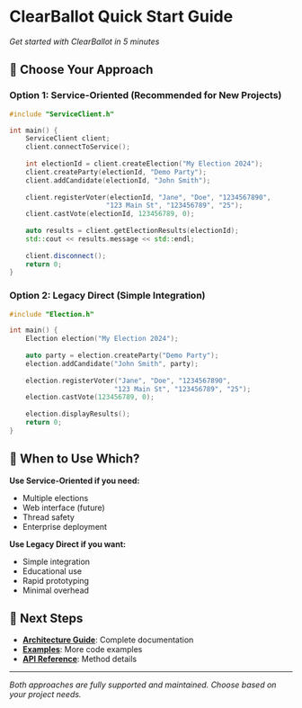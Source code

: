 # ClearBallot Quick Start Guide

*Get started with ClearBallot in 5 minutes*

## 🚀 **Choose Your Approach**

### **Option 1: Service-Oriented (Recommended for New Projects)**
```cpp
#include "ServiceClient.h"

int main() {
    ServiceClient client;
    client.connectToService();
    
    int electionId = client.createElection("My Election 2024");
    client.createParty(electionId, "Demo Party");
    client.addCandidate(electionId, "John Smith");
    
    client.registerVoter(electionId, "Jane", "Doe", "1234567890", 
                        "123 Main St", "123456789", "25");
    client.castVote(electionId, 123456789, 0);
    
    auto results = client.getElectionResults(electionId);
    std::cout << results.message << std::endl;
    
    client.disconnect();
    return 0;
}
```

### **Option 2: Legacy Direct (Simple Integration)**
```cpp
#include "Election.h"

int main() {
    Election election("My Election 2024");
    
    auto party = election.createParty("Demo Party");
    election.addCandidate("John Smith", party);
    
    election.registerVoter("Jane", "Doe", "1234567890", 
                          "123 Main St", "123456789", "25");
    election.castVote(123456789, 0);
    
    election.displayResults();
    return 0;
}
```

## 🎯 **When to Use Which?**

**Use Service-Oriented if you need:**
- Multiple elections
- Web interface (future)
- Thread safety
- Enterprise deployment

**Use Legacy Direct if you want:**
- Simple integration
- Educational use
- Rapid prototyping
- Minimal overhead

## 📖 **Next Steps**

- **[Architecture Guide](ARCHITECTURE_GUIDE.md)**: Complete documentation
- **[Examples](../examples/)**: More code examples
- **[API Reference](API_REFERENCE.md)**: Method details

---

*Both approaches are fully supported and maintained. Choose based on your project needs.*
